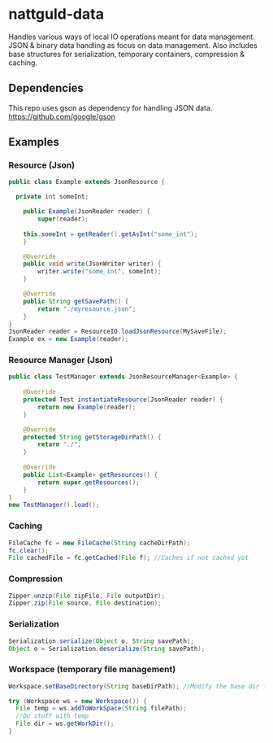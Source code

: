 # nattguld-data
Handles various ways of local IO operations meant for data management.
JSON & binary data handling as focus on data management.
Also includes base structures for serialization, temporary containers, compression & caching.

## Dependencies
This repo uses gson as dependency for handling JSON data.
https://github.com/google/gson

## Examples
### Resource (Json)
```java
public class Example extends JsonResource {

  private int someInt;

	public Example(JsonReader reader) {
		super(reader);
    
    this.someInt = getReader().getAsInt("some_int");
	}

	@Override
	public void write(JsonWriter writer) {
		writer.write("some_int", someInt);
	}

	@Override
	public String getSavePath() {
		return "./myresource.json";
	}
}
JsonReader reader = ResourceIO.loadJsonResource(MySaveFile);
Example ex = new Example(reader);
```

### Resource Manager (Json)
```java
public class TestManager extends JsonResourceManager<Example> {
	
	@Override
	protected Test instantiateResource(JsonReader reader) {
		return new Example(reader);
	}

	@Override
	protected String getStorageDirPath() {
		return "./";
	}
	
	@Override
	public List<Example> getResources() {
		return super.getResources();
	}
}
new TestManager().load();
```

### Caching
```java
FileCache fc = new FileCache(String cacheDirPath);
fc.clear();
File cachedFile = fc.getCached(File f); //Caches if not cached yet
```

### Compression
```java
Zipper.unzip(File zipFile, File outputDir);
Zipper.zip(File source, File destination);
```

### Serialization
```java
Serialization.serialize(Object o, String savePath);
Object o = Serialization.deserialize(String savePath);
```

### Workspace (temporary file management)
```java
Workspace.setBaseDirectory(String baseDirPath); //Modify the base dir for the temporary files

try (Workspace ws = new Workspace()) {
  File temp = ws.addToWorkSpace(String filePath);
  //Do stuff with temp
  File dir = ws.getWorkDir();
}
```
